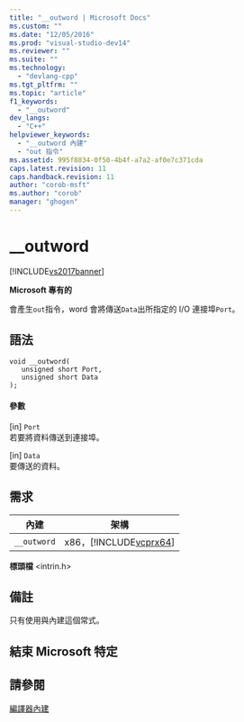 ```yaml
---
title: "__outword | Microsoft Docs"
ms.custom: ""
ms.date: "12/05/2016"
ms.prod: "visual-studio-dev14"
ms.reviewer: ""
ms.suite: ""
ms.technology: 
  - "devlang-cpp"
ms.tgt_pltfrm: ""
ms.topic: "article"
f1_keywords: 
  - "__outword"
dev_langs: 
  - "C++"
helpviewer_keywords: 
  - "__outword 內建"
  - "out 指令"
ms.assetid: 995f8834-0f50-4b4f-a7a2-af0e7c371cda
caps.latest.revision: 11
caps.handback.revision: 11
author: "corob-msft"
ms.author: "corob"
manager: "ghogen"
---
```

# __outword
[!INCLUDE[vs2017banner](../assembler/inline/includes/vs2017banner.md)]

**Microsoft 專有的**  
  
 會產生`out`指令，word 會將傳送`Data`出所指定的 I\/O 連接埠`Port`。  
  
## 語法  
  
```  
void __outword(   
   unsigned short Port,   
   unsigned short Data   
);  
```  
  
#### 參數  
 \[in\] `Port`  
 若要將資料傳送到連接埠。  
  
 \[in\] `Data`  
 要傳送的資料。  
  
## 需求  
  
|內建|架構|  
|--------|--------|  
|`__outword`|x86，[!INCLUDE[vcprx64](../assembler/inline/includes/vcprx64_md.md)]|  
  
 **標頭檔** \<intrin.h\>  
  
## 備註  
 只有使用與內建這個常式。  
  
## 結束 Microsoft 特定  
  
## 請參閱  
 [編譯器內建](../intrinsics/compiler-intrinsics.md)
